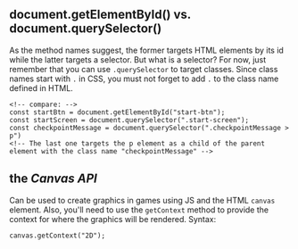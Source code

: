 ## document.getElementById() vs. document.querySelector()
As the method names suggest, the former targets HTML elements by its id while the latter targets a selector.
But what is a selector? For now, just remember that you can use `.querySelector` to target classes. 
Since class names start with `.` in CSS, you must not forget to add `.` to the class name defined in HTML. 

```
<!-- compare: -->
const startBtn = document.getElementById("start-btn");
const startScreen = document.querySelector(".start-screen");
const checkpointMessage = document.querySelector(".checkpointMessage > p")
<!-- The last one targets the p element as a child of the parent element with the class name "checkpointMessage" -->
```

## the *Canvas API*
Can be used to create graphics in games using JS and the HTML `canvas` element.
Also, you'll need to use the `getContext` method to provide the context for where the graphics will be rendered.
Syntax: 
```
canvas.getContext("2D");
``` 